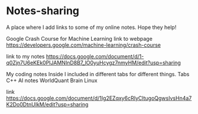 # Notes-sharing
A place where I add links to some of my online notes. Hope they help!


Google Crash Course for Machine Learning
link to webpage
https://developers.google.com/machine-learning/crash-course

link to my notes
https://docs.google.com/document/d/1-q0Zjn7U6eKEk0PIJAMNInD8B7_lO0yuHcygz7nmyHM/edit?usp=sharing


My coding notes
Inside I included in different tabs for different things.
Tabs
C++
AI notes
WorldQuant Brain
Linux

link
https://docs.google.com/document/d/1Ig2EZqxy6cRIyCltugoQgwsIvsHn4a7K2Do0DtnUIkM/edit?usp=sharing


